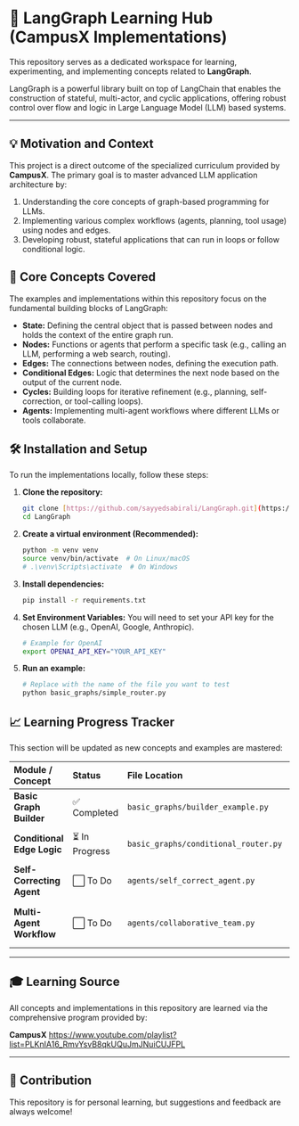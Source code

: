 # 🧠 LangGraph Learning Hub (CampusX Implementations)

This repository serves as a dedicated workspace for learning, experimenting, and implementing concepts related to **LangGraph**.

LangGraph is a powerful library built on top of LangChain that enables the construction of stateful, multi-actor, and cyclic applications, offering robust control over flow and logic in Large Language Model (LLM) based systems.

---

## 💡 Motivation and Context

This project is a direct outcome of the specialized curriculum provided by **CampusX**. The primary goal is to master advanced LLM application architecture by:

1.  Understanding the core concepts of graph-based programming for LLMs.
2.  Implementing various complex workflows (agents, planning, tool usage) using nodes and edges.
3.  Developing robust, stateful applications that can run in loops or follow conditional logic.

## 🚀 Core Concepts Covered

The examples and implementations within this repository focus on the fundamental building blocks of LangGraph:

* **State:** Defining the central object that is passed between nodes and holds the context of the entire graph run.
* **Nodes:** Functions or agents that perform a specific task (e.g., calling an LLM, performing a web search, routing).
* **Edges:** The connections between nodes, defining the execution path.
* **Conditional Edges:** Logic that determines the next node based on the output of the current node.
* **Cycles:** Building loops for iterative refinement (e.g., planning, self-correction, or tool-calling loops).
* **Agents:** Implementing multi-agent workflows where different LLMs or tools collaborate.

## 🛠️ Installation and Setup

To run the implementations locally, follow these steps:

1.  **Clone the repository:**
    ```bash
    git clone [https://github.com/sayyedsabirali/LangGraph.git](https://github.com/sayyedsabirali/LangGraph.git)
    cd LangGraph
    ```

2.  **Create a virtual environment (Recommended):**
    ```bash
    python -m venv venv
    source venv/bin/activate  # On Linux/macOS
    # .\venv\Scripts\activate  # On Windows
    ```

3.  **Install dependencies:**
    ```bash
    pip install -r requirements.txt
    ```

4.  **Set Environment Variables:**
    You will need to set your API key for the chosen LLM (e.g., OpenAI, Google, Anthropic).
    ```bash
    # Example for OpenAI
    export OPENAI_API_KEY="YOUR_API_KEY"
    ```

5.  **Run an example:**
    ```bash
    # Replace with the name of the file you want to test
    python basic_graphs/simple_router.py
    ```

## 📈 Learning Progress Tracker

This section will be updated as new concepts and examples are mastered:

| Module / Concept | Status | File Location | Notes |
| :--- | :--- | :--- | :--- |
| **Basic Graph Builder** | ✅ Completed | `basic_graphs/builder_example.py` | Sequential flow execution. |
| **Conditional Edge Logic** | ⏳ In Progress | `basic_graphs/conditional_router.py` | Routing based on LLM output. |
| **Self-Correcting Agent** | ⬜ To Do | `agents/self_correct_agent.py` | Implementing a loop for tool usage. |
| **Multi-Agent Workflow** | ⬜ To Do | `agents/collaborative_team.py` | Two or more agents passing tasks. |

---

## 🎓 Learning Source

All concepts and implementations in this repository are learned via the comprehensive program provided by:

**CampusX**
https://www.youtube.com/playlist?list=PLKnIA16_RmvYsvB8qkUQuJmJNuiCUJFPL

---

## 🤝 Contribution

This repository is for personal learning, but suggestions and feedback are always welcome!
